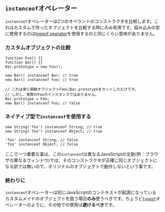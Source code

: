 ## `instanceof`オペレーター

`instanceof`オペレーターは2つのオペランドのコンストラクタを比較します。これはカスタムで作ったオブジェクトを比較する時にのみ有用です。組み込みの型に使用するのは[typeof operator](#types.typeof)を使用するのと同じくらい意味がありません。

### カスタムオブジェクトの比較

    function Foo() {}
    function Bar() {}
    Bar.prototype = new Foo();

    new Bar() instanceof Bar; // true
    new Bar() instanceof Foo; // true

    // これは単に関数オブジェクトFooにBar.prototypeをセットしただけです。
    // しかし、実際のFooのインスタンスではありません。
    Bar.prototype = Foo;
    new Bar() instanceof Foo; // false

### ネイティブ型で`instanceof`を使用する

    new String('foo') instanceof String; // true
    new String('foo') instanceof Object; // true

    'foo' instanceof String; // false
    'foo' instanceof Object; // false

ここで一つ重要な事は、この`instanceof`は異なるJavaScriptの文脈(例：ブラウザの異なるウィンドウ)では、そのコンストラクタが正確に同じオブジェクトになる訳では無いので、オリジナルのオブジェクトで動作しないという事です。

### 終わりに

`instanceof`オペレーターは同じJavaScriptのコンテキストが起源になっているカスタムメイドのオブジェクトを扱う場合**のみ**使うべきです。ちょうど[`typeof`](#types.typeof)オペレーターのように、その他での使用は**避けるべき**です。
